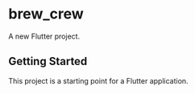 # brew_crew

A new Flutter project.

## Getting Started

This project is a starting point for a Flutter application.
